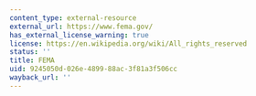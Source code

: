 ```yaml
---
content_type: external-resource
external_url: https://www.fema.gov/
has_external_license_warning: true
license: https://en.wikipedia.org/wiki/All_rights_reserved
status: ''
title: FEMA
uid: 9245050d-026e-4899-88ac-3f81a3f506cc
wayback_url: ''
---
```

